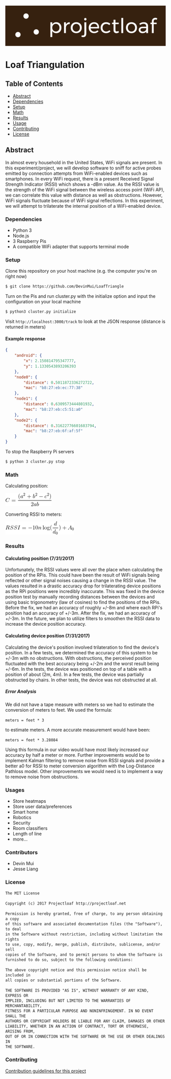 [![Logo](brownbg.png)](http://www.projectloaf.net)

# Loaf Triangulation

## Table of Contents

* [Abstract](#abstract)
* [Dependencies](#dependencies)
* [Setup](#setup)
* [Math](#math)
* [Results](#results)
* [Usage](#usage)
* [Contributing](#Contributing)
* [License](#license)

## Abstract

In almost every household in the United States, WiFi signals are present. In this experiment/project, we will develop software to sniff for active probes emitted by connection attempts from WiFi-enabled devices such as smartphones. In every WiFi request, there is a present Received Signal Strength Indicator (RSSI) which shows a -dBm value. As the RSSI value is the strength of the WiFi signal between the wireless access point (WiFi AP), we can correlate this value with distance as well as obstructions. However, WiFi signals fluctuate because of WiFi signal reflections. In this experiment, we will attempt to trilaterate the internal position of a WiFi-enabled device.

### Dependencies

* Python 3
* Node.js
* 3 Raspberry Pis
* A compatible WiFi adapter that supports terminal mode

### Setup

Clone this repository on your host machine (e.g. the computer you're on right now)

```bash
$ git clone https://github.com/DevinMui/LoafTriangle
```

Turn on the Pis and run cluster.py with the initialize option and input the configuration on your local machine

```bash
$ python3 cluster.py initialize
```

Visit `http://localhost:3000/track` to look at the JSON response (distance is returned in meters)

#### Example response

```json
{
    "android": {
        "x": 2.150814795347777,
        "y": 1.1330543893206393
    },
    "node0": {
        "distance": 0.5011872336272722,
        "mac": "b8:27:eb:ec:77:38"
    },
    "node1": {
        "distance": 0.6309573444801932,
        "mac": "b8:27:eb:c5:51:a0"
    },
    "node2": {
        "distance": 0.31622776601683794,
        "mac": "b8:27:eb:6f:af:5f"
    }
}
```

To stop the Raspberry Pi servers

```bash
$ python 3 cluster.py stop
```

### Math

Calculating position:

[![The Law of Cosines](lawofCosines.gif)](lawofCosines.gif)

Converting RSSI to meters:

[![Log Distance Pathloss Model](logDistancePathlossModel.gif)](logDistancePathlossModel.gif)

### Results

#### Calculating position (7/31/2017)

Unfortunately, the RSSI values were all over the place when calculating the position of the RPis. This could have been the result of WiFi signals being reflected or other signal noises causing a change in the RSSI value. The values resulted in a drastic accuracy drop for trilaterating device positions as the RPi positions were incredibly inaccurate. This was fixed in the device position test by manually recording distances between the devices and using basic trigonometry (law of cosines) to find the positions of the RPis. Before the fix, we had an accuracy of roughly +/-8m and where each RPi's position had an accuracy of +/-3m. After the fix, we had an accuracy of +/-3m. In the future, we plan to utilize filters to smoothen the RSSI data to increase the device position accuracy.

#### Calculating device position (7/31/2017)

Calculating the device's position involved trilateration to find the device's position. In a few tests, we determined the accuracy of this system to be +/-3m with no obstructions. With obstructions, the perceived position fluctuated with the best accuracy being +/-2m and the worst result being +/-6m. In the tests, the device was positioned on top of a table with a position of about (2m, 4m). In a few tests, the device was partially obstructed by chairs. In other tests, the device was not obstructed at all. 

##### Error Analysis

We did not have a tape measure with meters so we had to estimate the conversion of meters to feet. We used the formula:

`meters = feet * 3`

to estimate meters. A more accurate measurement would have been:

`meters = feet * 3.28084`

Using this formula in our video would have most likely increased our accuracy by half a meter or more. Further improvements would be to implement Kalman filtering to remove noise from RSSI signals and provide a better a0 for RSSI to meter conversion algorithm with the Log-Distance Pathloss model. Other improvements we would need is to implement a way to remove noise from obstructions.

### Usages

* Store heatmaps
* Store user data/preferences
* Smart home
* Robotics
* Security
* Room classifiers
* Length of line
* more...

### Contributors

* Devin Mui
* Jesse Liang

### License

```
The MIT License

Copyright (c) 2017 Projectloaf http://projectloaf.net

Permission is hereby granted, free of charge, to any person obtaining a copy
of this software and associated documentation files (the "Software"), to deal
in the Software without restriction, including without limitation the rights
to use, copy, modify, merge, publish, distribute, sublicense, and/or sell
copies of the Software, and to permit persons to whom the Software is
furnished to do so, subject to the following conditions:

The above copyright notice and this permission notice shall be included in
all copies or substantial portions of the Software.

THE SOFTWARE IS PROVIDED "AS IS", WITHOUT WARRANTY OF ANY KIND, EXPRESS OR
IMPLIED, INCLUDING BUT NOT LIMITED TO THE WARRANTIES OF MERCHANTABILITY,
FITNESS FOR A PARTICULAR PURPOSE AND NONINFRINGEMENT. IN NO EVENT SHALL THE
AUTHORS OR COPYRIGHT HOLDERS BE LIABLE FOR ANY CLAIM, DAMAGES OR OTHER
LIABILITY, WHETHER IN AN ACTION OF CONTRACT, TORT OR OTHERWISE, ARISING FROM,
OUT OF OR IN CONNECTION WITH THE SOFTWARE OR THE USE OR OTHER DEALINGS IN
THE SOFTWARE.
```

### Contributing

[Contribution guidelines for this project](CONTRIBUTING.md)

